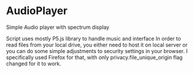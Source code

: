 # AudioPlayer
Simple Audio player with spectrum display

Script uses mostly P5.js library to handle music and interface
In order to read files from your local drive, you either need to host it on local server or you can do some simple adjustments to security settings in your browser. I specifically used Firefox for that, with only privacy.file_unique_origin flag changed for it to work.
